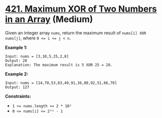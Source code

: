 # [421. Maximum XOR of Two Numbers in an Array][link] (Medium)

[link]: https://leetcode.com/problems/maximum-xor-of-two-numbers-in-an-array/

Given an integer array `nums`, return the maximum result of  `nums[i] XOR nums[j]`, where `0 <= i <=
j < n`.

**Example 1:**

```
Input: nums = [3,10,5,25,2,8]
Output: 28
Explanation: The maximum result is 5 XOR 25 = 28.
```

**Example 2:**

```
Input: nums = [14,70,53,83,49,91,36,80,92,51,66,70]
Output: 127
```

**Constraints:**

- `1 <= nums.length <= 2 * 10⁵`
- `0 <= nums[i] <= 2³¹ - 1`
